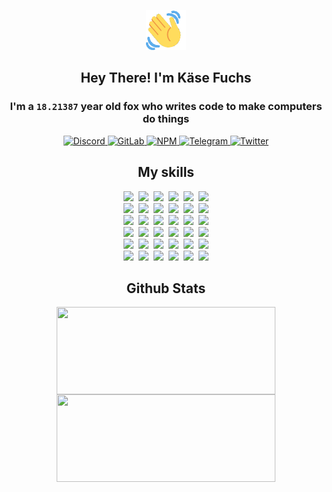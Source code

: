<div><p align=center><img src=./resources/images/wave.gif width=64px height=64px></p><h2 align=center>Hey There! I'm Käse Fuchs</h2><h3 align=center>I'm a <code>18.21387</code> year old fox who writes code to make computers do things</h3><p align=center><a href=https://discord.com/users/507526681125322772><img alt=Discord src="https://img.shields.io/badge/Discord-5865F2?logo=discord&logoColor=white&style=flat-square#c16a0a5bad73dc720cbc166d252cfa67"> </a><a href=https://gitlab.com/kasefuchs><img alt=GitLab src="https://img.shields.io/badge/GitLab-330F63?logo=gitlab&logoColor=white&style=flat-square#c16a0a5bad73dc720cbc166d252cfa67"> </a><a href=https://npmjs.com/~kasefuchs><img alt=NPM src="https://img.shields.io/badge/NPM-CB3837?logo=npm&logoColor=white&style=flat-square#c16a0a5bad73dc720cbc166d252cfa67"> </a><a href=https://t.me/kasefuchs><img alt=Telegram src="https://img.shields.io/badge/Telegram-2CA5E0?logo=telegram&logoColor=white&style=flat-square#c16a0a5bad73dc720cbc166d252cfa67"> </a><a href=https://twitter.com/kasefuchs><img alt=Twitter src="https://img.shields.io/badge/Twitter-1DA1F2?logo=twitter&logoColor=white&style=flat-square#c16a0a5bad73dc720cbc166d252cfa67"></a></p><h2 align=center>My skills</h2><p align=center><a href=https://aws.amazon.com/ ><picture><source srcset="https://skillicons.dev/icons?i=aws&theme=dark#c16a0a5bad73dc720cbc166d252cfa67" media="(prefers-color-scheme: dark)"><source srcset="https://skillicons.dev/icons?i=aws&theme=light#c16a0a5bad73dc720cbc166d252cfa67" media="(prefers-color-scheme: light), (prefers-color-scheme: no-preference)"><img src="https://skillicons.dev/icons?i=aws&theme=light#c16a0a5bad73dc720cbc166d252cfa67"></picture></a>&nbsp;&nbsp;<a href=https://en.wikipedia.org/wiki/Bash_(Unix_shell)><picture><source srcset="https://skillicons.dev/icons?i=bash&theme=dark#c16a0a5bad73dc720cbc166d252cfa67" media="(prefers-color-scheme: dark)"><source srcset="https://skillicons.dev/icons?i=bash&theme=light#c16a0a5bad73dc720cbc166d252cfa67" media="(prefers-color-scheme: light), (prefers-color-scheme: no-preference)"><img src="https://skillicons.dev/icons?i=bash&theme=light#c16a0a5bad73dc720cbc166d252cfa67"></picture></a>&nbsp;&nbsp;<a href=https://discord.com/developers/docs><picture><source srcset="https://skillicons.dev/icons?i=bots&theme=dark#c16a0a5bad73dc720cbc166d252cfa67" media="(prefers-color-scheme: dark)"><source srcset="https://skillicons.dev/icons?i=bots&theme=light#c16a0a5bad73dc720cbc166d252cfa67" media="(prefers-color-scheme: light), (prefers-color-scheme: no-preference)"><img src="https://skillicons.dev/icons?i=bots&theme=light#c16a0a5bad73dc720cbc166d252cfa67"></picture></a>&nbsp;&nbsp;<a href=https://www.cloudflare.com/ ><picture><source srcset="https://skillicons.dev/icons?i=cloudflare&theme=dark#c16a0a5bad73dc720cbc166d252cfa67" media="(prefers-color-scheme: dark)"><source srcset="https://skillicons.dev/icons?i=cloudflare&theme=light#c16a0a5bad73dc720cbc166d252cfa67" media="(prefers-color-scheme: light), (prefers-color-scheme: no-preference)"><img src="https://skillicons.dev/icons?i=cloudflare&theme=light#c16a0a5bad73dc720cbc166d252cfa67"></picture></a>&nbsp;&nbsp;<a href=https://en.wikipedia.org/wiki/CSS><picture><source srcset="https://skillicons.dev/icons?i=css&theme=dark#c16a0a5bad73dc720cbc166d252cfa67" media="(prefers-color-scheme: dark)"><source srcset="https://skillicons.dev/icons?i=css&theme=light#c16a0a5bad73dc720cbc166d252cfa67" media="(prefers-color-scheme: light), (prefers-color-scheme: no-preference)"><img src="https://skillicons.dev/icons?i=css&theme=light#c16a0a5bad73dc720cbc166d252cfa67"></picture></a>&nbsp;&nbsp;<a href=https://www.docker.com/ ><picture><source srcset="https://skillicons.dev/icons?i=docker&theme=dark#c16a0a5bad73dc720cbc166d252cfa67" media="(prefers-color-scheme: dark)"><source srcset="https://skillicons.dev/icons?i=docker&theme=light#c16a0a5bad73dc720cbc166d252cfa67" media="(prefers-color-scheme: light), (prefers-color-scheme: no-preference)"><img src="https://skillicons.dev/icons?i=docker&theme=light#c16a0a5bad73dc720cbc166d252cfa67"></picture></a><br><a href=https://www.electronjs.org/ ><picture><source srcset="https://skillicons.dev/icons?i=electron&theme=dark#c16a0a5bad73dc720cbc166d252cfa67" media="(prefers-color-scheme: dark)"><source srcset="https://skillicons.dev/icons?i=electron&theme=light#c16a0a5bad73dc720cbc166d252cfa67" media="(prefers-color-scheme: light), (prefers-color-scheme: no-preference)"><img src="https://skillicons.dev/icons?i=electron&theme=light#c16a0a5bad73dc720cbc166d252cfa67"></picture></a>&nbsp;&nbsp;<a href=https://expressjs.com/ ><picture><source srcset="https://skillicons.dev/icons?i=express&theme=dark#c16a0a5bad73dc720cbc166d252cfa67" media="(prefers-color-scheme: dark)"><source srcset="https://skillicons.dev/icons?i=express&theme=light#c16a0a5bad73dc720cbc166d252cfa67" media="(prefers-color-scheme: light), (prefers-color-scheme: no-preference)"><img src="https://skillicons.dev/icons?i=express&theme=light#c16a0a5bad73dc720cbc166d252cfa67"></picture></a>&nbsp;&nbsp;<a href=https://www.figma.com/ ><picture><source srcset="https://skillicons.dev/icons?i=figma&theme=dark#c16a0a5bad73dc720cbc166d252cfa67" media="(prefers-color-scheme: dark)"><source srcset="https://skillicons.dev/icons?i=figma&theme=light#c16a0a5bad73dc720cbc166d252cfa67" media="(prefers-color-scheme: light), (prefers-color-scheme: no-preference)"><img src="https://skillicons.dev/icons?i=figma&theme=light#c16a0a5bad73dc720cbc166d252cfa67"></picture></a>&nbsp;&nbsp;<a href=https://firebase.google.com/ ><picture><source srcset="https://skillicons.dev/icons?i=firebase&theme=dark#c16a0a5bad73dc720cbc166d252cfa67" media="(prefers-color-scheme: dark)"><source srcset="https://skillicons.dev/icons?i=firebase&theme=light#c16a0a5bad73dc720cbc166d252cfa67" media="(prefers-color-scheme: light), (prefers-color-scheme: no-preference)"><img src="https://skillicons.dev/icons?i=firebase&theme=light#c16a0a5bad73dc720cbc166d252cfa67"></picture></a>&nbsp;&nbsp;<a href=https://flask.palletsprojects.com/ ><picture><source srcset="https://skillicons.dev/icons?i=flask&theme=dark#c16a0a5bad73dc720cbc166d252cfa67" media="(prefers-color-scheme: dark)"><source srcset="https://skillicons.dev/icons?i=flask&theme=light#c16a0a5bad73dc720cbc166d252cfa67" media="(prefers-color-scheme: light), (prefers-color-scheme: no-preference)"><img src="https://skillicons.dev/icons?i=flask&theme=light#c16a0a5bad73dc720cbc166d252cfa67"></picture></a>&nbsp;&nbsp;<a href=https://cloud.google.com/ ><picture><source srcset="https://skillicons.dev/icons?i=gcp&theme=dark#c16a0a5bad73dc720cbc166d252cfa67" media="(prefers-color-scheme: dark)"><source srcset="https://skillicons.dev/icons?i=gcp&theme=light#c16a0a5bad73dc720cbc166d252cfa67" media="(prefers-color-scheme: light), (prefers-color-scheme: no-preference)"><img src="https://skillicons.dev/icons?i=gcp&theme=light#c16a0a5bad73dc720cbc166d252cfa67"></picture></a><br><a href=https://git-scm.com/ ><picture><source srcset="https://skillicons.dev/icons?i=git&theme=dark#c16a0a5bad73dc720cbc166d252cfa67" media="(prefers-color-scheme: dark)"><source srcset="https://skillicons.dev/icons?i=git&theme=light#c16a0a5bad73dc720cbc166d252cfa67" media="(prefers-color-scheme: light), (prefers-color-scheme: no-preference)"><img src="https://skillicons.dev/icons?i=git&theme=light#c16a0a5bad73dc720cbc166d252cfa67"></picture></a>&nbsp;&nbsp;<a href=https://github.com/ ><picture><source srcset="https://skillicons.dev/icons?i=github&theme=dark#c16a0a5bad73dc720cbc166d252cfa67" media="(prefers-color-scheme: dark)"><source srcset="https://skillicons.dev/icons?i=github&theme=light#c16a0a5bad73dc720cbc166d252cfa67" media="(prefers-color-scheme: light), (prefers-color-scheme: no-preference)"><img src="https://skillicons.dev/icons?i=github&theme=light#c16a0a5bad73dc720cbc166d252cfa67"></picture></a>&nbsp;&nbsp;<a href=https://gitlab.com/ ><picture><source srcset="https://skillicons.dev/icons?i=gitlab&theme=dark#c16a0a5bad73dc720cbc166d252cfa67" media="(prefers-color-scheme: dark)"><source srcset="https://skillicons.dev/icons?i=gitlab&theme=light#c16a0a5bad73dc720cbc166d252cfa67" media="(prefers-color-scheme: light), (prefers-color-scheme: no-preference)"><img src="https://skillicons.dev/icons?i=gitlab&theme=light#c16a0a5bad73dc720cbc166d252cfa67"></picture></a>&nbsp;&nbsp;<a href=https://www.heroku.com/ ><picture><source srcset="https://skillicons.dev/icons?i=heroku&theme=dark#c16a0a5bad73dc720cbc166d252cfa67" media="(prefers-color-scheme: dark)"><source srcset="https://skillicons.dev/icons?i=heroku&theme=light#c16a0a5bad73dc720cbc166d252cfa67" media="(prefers-color-scheme: light), (prefers-color-scheme: no-preference)"><img src="https://skillicons.dev/icons?i=heroku&theme=light#c16a0a5bad73dc720cbc166d252cfa67"></picture></a>&nbsp;&nbsp;<a href=https://en.wikipedia.org/wiki/HTML><picture><source srcset="https://skillicons.dev/icons?i=html&theme=dark#c16a0a5bad73dc720cbc166d252cfa67" media="(prefers-color-scheme: dark)"><source srcset="https://skillicons.dev/icons?i=html&theme=light#c16a0a5bad73dc720cbc166d252cfa67" media="(prefers-color-scheme: light), (prefers-color-scheme: no-preference)"><img src="https://skillicons.dev/icons?i=html&theme=light#c16a0a5bad73dc720cbc166d252cfa67"></picture></a>&nbsp;&nbsp;<a href=https://en.wikipedia.org/wiki/JavaScript><picture><source srcset="https://skillicons.dev/icons?i=js&theme=dark#c16a0a5bad73dc720cbc166d252cfa67" media="(prefers-color-scheme: dark)"><source srcset="https://skillicons.dev/icons?i=js&theme=light#c16a0a5bad73dc720cbc166d252cfa67" media="(prefers-color-scheme: light), (prefers-color-scheme: no-preference)"><img src="https://skillicons.dev/icons?i=js&theme=light#c16a0a5bad73dc720cbc166d252cfa67"></picture></a><br><a href=https://en.wikipedia.org/wiki/Linux><picture><source srcset="https://skillicons.dev/icons?i=linux&theme=dark#c16a0a5bad73dc720cbc166d252cfa67" media="(prefers-color-scheme: dark)"><source srcset="https://skillicons.dev/icons?i=linux&theme=light#c16a0a5bad73dc720cbc166d252cfa67" media="(prefers-color-scheme: light), (prefers-color-scheme: no-preference)"><img src="https://skillicons.dev/icons?i=linux&theme=light#c16a0a5bad73dc720cbc166d252cfa67"></picture></a>&nbsp;&nbsp;<a href=https://mui.com/ ><picture><source srcset="https://skillicons.dev/icons?i=materialui&theme=dark#c16a0a5bad73dc720cbc166d252cfa67" media="(prefers-color-scheme: dark)"><source srcset="https://skillicons.dev/icons?i=materialui&theme=light#c16a0a5bad73dc720cbc166d252cfa67" media="(prefers-color-scheme: light), (prefers-color-scheme: no-preference)"><img src="https://skillicons.dev/icons?i=materialui&theme=light#c16a0a5bad73dc720cbc166d252cfa67"></picture></a>&nbsp;&nbsp;<a href=https://en.wikipedia.org/wiki/Markdown><picture><source srcset="https://skillicons.dev/icons?i=md&theme=dark#c16a0a5bad73dc720cbc166d252cfa67" media="(prefers-color-scheme: dark)"><source srcset="https://skillicons.dev/icons?i=md&theme=light#c16a0a5bad73dc720cbc166d252cfa67" media="(prefers-color-scheme: light), (prefers-color-scheme: no-preference)"><img src="https://skillicons.dev/icons?i=md&theme=light#c16a0a5bad73dc720cbc166d252cfa67"></picture></a>&nbsp;&nbsp;<a href=https://www.mongodb.com/ ><picture><source srcset="https://skillicons.dev/icons?i=mongodb&theme=dark#c16a0a5bad73dc720cbc166d252cfa67" media="(prefers-color-scheme: dark)"><source srcset="https://skillicons.dev/icons?i=mongodb&theme=light#c16a0a5bad73dc720cbc166d252cfa67" media="(prefers-color-scheme: light), (prefers-color-scheme: no-preference)"><img src="https://skillicons.dev/icons?i=mongodb&theme=light#c16a0a5bad73dc720cbc166d252cfa67"></picture></a>&nbsp;&nbsp;<a href=https://www.mysql.com/ ><picture><source srcset="https://skillicons.dev/icons?i=mysql&theme=dark#c16a0a5bad73dc720cbc166d252cfa67" media="(prefers-color-scheme: dark)"><source srcset="https://skillicons.dev/icons?i=mysql&theme=light#c16a0a5bad73dc720cbc166d252cfa67" media="(prefers-color-scheme: light), (prefers-color-scheme: no-preference)"><img src="https://skillicons.dev/icons?i=mysql&theme=light#c16a0a5bad73dc720cbc166d252cfa67"></picture></a>&nbsp;&nbsp;<a href=https://nextjs.org/ ><picture><source srcset="https://skillicons.dev/icons?i=nextjs&theme=dark#c16a0a5bad73dc720cbc166d252cfa67" media="(prefers-color-scheme: dark)"><source srcset="https://skillicons.dev/icons?i=nextjs&theme=light#c16a0a5bad73dc720cbc166d252cfa67" media="(prefers-color-scheme: light), (prefers-color-scheme: no-preference)"><img src="https://skillicons.dev/icons?i=nextjs&theme=light#c16a0a5bad73dc720cbc166d252cfa67"></picture></a><br><a href=https://nodejs.org/en/ ><picture><source srcset="https://skillicons.dev/icons?i=nodejs&theme=dark#c16a0a5bad73dc720cbc166d252cfa67" media="(prefers-color-scheme: dark)"><source srcset="https://skillicons.dev/icons?i=nodejs&theme=light#c16a0a5bad73dc720cbc166d252cfa67" media="(prefers-color-scheme: light), (prefers-color-scheme: no-preference)"><img src="https://skillicons.dev/icons?i=nodejs&theme=light#c16a0a5bad73dc720cbc166d252cfa67"></picture></a>&nbsp;&nbsp;<a href=https://www.postgresql.org/ ><picture><source srcset="https://skillicons.dev/icons?i=postgres&theme=dark#c16a0a5bad73dc720cbc166d252cfa67" media="(prefers-color-scheme: dark)"><source srcset="https://skillicons.dev/icons?i=postgres&theme=light#c16a0a5bad73dc720cbc166d252cfa67" media="(prefers-color-scheme: light), (prefers-color-scheme: no-preference)"><img src="https://skillicons.dev/icons?i=postgres&theme=light#c16a0a5bad73dc720cbc166d252cfa67"></picture></a>&nbsp;&nbsp;<a href=https://learn.microsoft.com/en-us/powershell/ ><picture><source srcset="https://skillicons.dev/icons?i=powershell&theme=dark#c16a0a5bad73dc720cbc166d252cfa67" media="(prefers-color-scheme: dark)"><source srcset="https://skillicons.dev/icons?i=powershell&theme=light#c16a0a5bad73dc720cbc166d252cfa67" media="(prefers-color-scheme: light), (prefers-color-scheme: no-preference)"><img src="https://skillicons.dev/icons?i=powershell&theme=light#c16a0a5bad73dc720cbc166d252cfa67"></picture></a>&nbsp;&nbsp;<a href=https://www.python.org/ ><picture><source srcset="https://skillicons.dev/icons?i=py&theme=dark#c16a0a5bad73dc720cbc166d252cfa67" media="(prefers-color-scheme: dark)"><source srcset="https://skillicons.dev/icons?i=py&theme=light#c16a0a5bad73dc720cbc166d252cfa67" media="(prefers-color-scheme: light), (prefers-color-scheme: no-preference)"><img src="https://skillicons.dev/icons?i=py&theme=light#c16a0a5bad73dc720cbc166d252cfa67"></picture></a>&nbsp;&nbsp;<a href=https://www.raspberrypi.org/ ><picture><source srcset="https://skillicons.dev/icons?i=raspberrypi&theme=dark#c16a0a5bad73dc720cbc166d252cfa67" media="(prefers-color-scheme: dark)"><source srcset="https://skillicons.dev/icons?i=raspberrypi&theme=light#c16a0a5bad73dc720cbc166d252cfa67" media="(prefers-color-scheme: light), (prefers-color-scheme: no-preference)"><img src="https://skillicons.dev/icons?i=raspberrypi&theme=light#c16a0a5bad73dc720cbc166d252cfa67"></picture></a>&nbsp;&nbsp;<a href=https://reactjs.org/ ><picture><source srcset="https://skillicons.dev/icons?i=react&theme=dark#c16a0a5bad73dc720cbc166d252cfa67" media="(prefers-color-scheme: dark)"><source srcset="https://skillicons.dev/icons?i=react&theme=light#c16a0a5bad73dc720cbc166d252cfa67" media="(prefers-color-scheme: light), (prefers-color-scheme: no-preference)"><img src="https://skillicons.dev/icons?i=react&theme=light#c16a0a5bad73dc720cbc166d252cfa67"></picture></a><br><a href=https://redux.js.org/ ><picture><source srcset="https://skillicons.dev/icons?i=redux&theme=dark#c16a0a5bad73dc720cbc166d252cfa67" media="(prefers-color-scheme: dark)"><source srcset="https://skillicons.dev/icons?i=redux&theme=light#c16a0a5bad73dc720cbc166d252cfa67" media="(prefers-color-scheme: light), (prefers-color-scheme: no-preference)"><img src="https://skillicons.dev/icons?i=redux&theme=light#c16a0a5bad73dc720cbc166d252cfa67"></picture></a>&nbsp;&nbsp;<a href=https://en.wikipedia.org/wiki/Regular_expression><picture><source srcset="https://skillicons.dev/icons?i=regex&theme=dark#c16a0a5bad73dc720cbc166d252cfa67" media="(prefers-color-scheme: dark)"><source srcset="https://skillicons.dev/icons?i=regex&theme=light#c16a0a5bad73dc720cbc166d252cfa67" media="(prefers-color-scheme: light), (prefers-color-scheme: no-preference)"><img src="https://skillicons.dev/icons?i=regex&theme=light#c16a0a5bad73dc720cbc166d252cfa67"></picture></a>&nbsp;&nbsp;<a href=https://en.wikipedia.org/wiki/Sass_(stylesheet_language)><picture><source srcset="https://skillicons.dev/icons?i=sass&theme=dark#c16a0a5bad73dc720cbc166d252cfa67" media="(prefers-color-scheme: dark)"><source srcset="https://skillicons.dev/icons?i=sass&theme=light#c16a0a5bad73dc720cbc166d252cfa67" media="(prefers-color-scheme: light), (prefers-color-scheme: no-preference)"><img src="https://skillicons.dev/icons?i=sass&theme=light#c16a0a5bad73dc720cbc166d252cfa67"></picture></a>&nbsp;&nbsp;<a href=https://www.typescriptlang.org/ ><picture><source srcset="https://skillicons.dev/icons?i=ts&theme=dark#c16a0a5bad73dc720cbc166d252cfa67" media="(prefers-color-scheme: dark)"><source srcset="https://skillicons.dev/icons?i=ts&theme=light#c16a0a5bad73dc720cbc166d252cfa67" media="(prefers-color-scheme: light), (prefers-color-scheme: no-preference)"><img src="https://skillicons.dev/icons?i=ts&theme=light#c16a0a5bad73dc720cbc166d252cfa67"></picture></a>&nbsp;&nbsp;<a href=https://unity.com/ ><picture><source srcset="https://skillicons.dev/icons?i=unity&theme=dark#c16a0a5bad73dc720cbc166d252cfa67" media="(prefers-color-scheme: dark)"><source srcset="https://skillicons.dev/icons?i=unity&theme=light#c16a0a5bad73dc720cbc166d252cfa67" media="(prefers-color-scheme: light), (prefers-color-scheme: no-preference)"><img src="https://skillicons.dev/icons?i=unity&theme=light#c16a0a5bad73dc720cbc166d252cfa67"></picture></a>&nbsp;&nbsp;<a href=https://workers.cloudflare.com/ ><picture><source srcset="https://skillicons.dev/icons?i=workers&theme=dark#c16a0a5bad73dc720cbc166d252cfa67" media="(prefers-color-scheme: dark)"><source srcset="https://skillicons.dev/icons?i=workers&theme=light#c16a0a5bad73dc720cbc166d252cfa67" media="(prefers-color-scheme: light), (prefers-color-scheme: no-preference)"><img src="https://skillicons.dev/icons?i=workers&theme=light#c16a0a5bad73dc720cbc166d252cfa67"></picture></a><br></p><h2 align=center>Github Stats</h2><p align=center><picture><source srcset="https://github-readme-stats-kasefuchs.vercel.app/api/?count_private=true&hide_border=true&hide_rank=true&line_height=20&hide_title=true&username=Kasefuchs&theme=dark#c16a0a5bad73dc720cbc166d252cfa67" media="(prefers-color-scheme: dark)"><source srcset="https://github-readme-stats-kasefuchs.vercel.app/api/?count_private=true&hide_border=true&hide_rank=true&line_height=20&hide_title=true&username=Kasefuchs&theme=light#c16a0a5bad73dc720cbc166d252cfa67" media="(prefers-color-scheme: light), (prefers-color-scheme: no-preference)"><img align=middle width=350 height=140 src="https://github-readme-stats-kasefuchs.vercel.app/api/?count_private=true&hide_border=true&hide_rank=true&line_height=20&hide_title=true&username=Kasefuchs&theme=light#c16a0a5bad73dc720cbc166d252cfa67"></picture><picture><source srcset="https://github-readme-stats-kasefuchs.vercel.app/api/top-langs/?count_private=true&hide_border=true&layout=compact&username=Kasefuchs&theme=dark#c16a0a5bad73dc720cbc166d252cfa67" media="(prefers-color-scheme: dark)"><source srcset="https://github-readme-stats-kasefuchs.vercel.app/api/top-langs/?count_private=true&hide_border=true&layout=compact&username=Kasefuchs&theme=light#c16a0a5bad73dc720cbc166d252cfa67" media="(prefers-color-scheme: light), (prefers-color-scheme: no-preference)"><img align=middle width=350 height=140 src="https://github-readme-stats-kasefuchs.vercel.app/api/top-langs/?count_private=true&hide_border=true&layout=compact&username=Kasefuchs&theme=light#c16a0a5bad73dc720cbc166d252cfa67"></picture></p><img src="https://hit.yhype.me/github/profile?user_id=64592097#c16a0a5bad73dc720cbc166d252cfa67" alt=""></div>